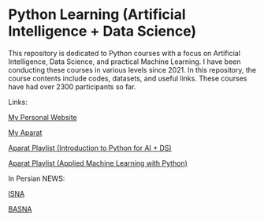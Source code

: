 # Python Learning (Artificial Intelligence + Data Science)

This repository is dedicated to Python courses with a focus on Artificial Intelligence, Data Science, and practical Machine Learning. I have been conducting these courses in various levels since 2021.
In this repository, the course contents include codes, datasets, and useful links.
These courses have had over 2300 participants so far. 

Links:

[My Personal Website](https://amirhosseinbabaeayan.ir/)

[My Aparat](https://www.aparat.com/amirhosseinbabaeayan)

[Aparat Playlist (Introduction to Python for AI + DS)](https://www.aparat.com/v/r84bM?playlist=1217818)

[Aparat Playlist (Applied Machine Learning with Python)](https://www.aparat.com/v/OH7IR?playlist=4573241)

In Persian NEWS:
 
[ISNA](https://www.isna.ir/news/1400062316789/)
 
[BASNA](https://basna.ir/fa/news/5643/)


